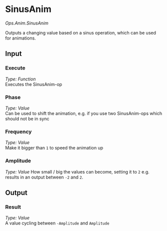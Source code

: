 # SinusAnim

*Ops.Anim.SinusAnim*    

Outputs a changing value based on a sinus operation, which can be used for animations.

## Input

### Execute

*Type: Function*  
Executes the SinusAnim-op

### Phase

*Type: Value*  
Can be used to shift the animation, e.g. if you use two SinusAnim-ops which should not be in sync

### Frequency

*Type: Value*  
Make it bigger than `1` to speed the animation up

### Amplitude

*Type: Value*
How small / big the values can become, setting it to `2` e.g. results in an output between `-2` and `2`.  

## Output

### Result

*Type: Value*  
A value cycling between `-Amplitude` and `Amplitude`
